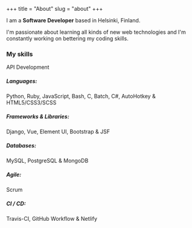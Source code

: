 +++
title = "About"
slug = "about"
+++

I am a **Software Developer** based in Helsinki, Finland.

I'm passionate about learning all kinds of new web technologies and I'm constantly working on bettering my coding skills.

### My skills

API Development

##### Languages:

Python, Ruby, JavaScript, Bash, C, Batch, C#, AutoHotkey & HTML5/CSS3/SCSS

##### Frameworks & Libraries:

Django, Vue, Element UI, Bootstrap & JSF

##### Databases:

MySQL, PostgreSQL & MongoDB

##### Agile:

Scrum

##### CI / CD:

Travis-CI, GitHub Workflow & Netlify
